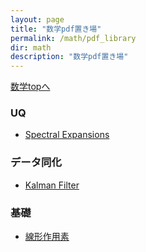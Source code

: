 ```yaml
---
layout: page
title: "数学pdf置き場"
permalink: /math/pdf_library
dir: math
description: "数学pdf置き場"
---
```


[数学topへ](/math)

### UQ
- [Spectral Expansions](/math/pdf/chapter11.pdf)

### データ同化
- [Kalman Filter](/math/pdf/kalman_filter.pdf)

### 基礎
- [線形作用素](/math/pdf/linear_operator.pdf)